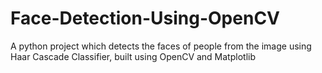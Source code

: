 # Face-Detection-Using-OpenCV
A python project which detects the faces of people from the image using Haar Cascade Classifier, built using OpenCV and Matplotlib

